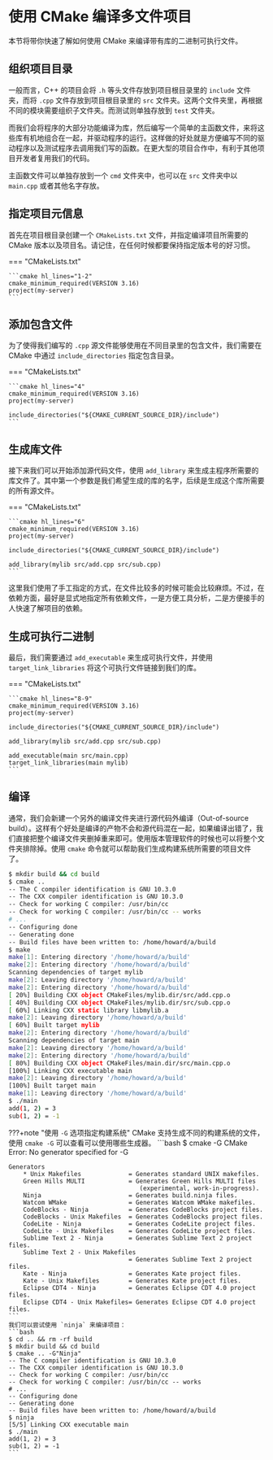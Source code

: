 # 使用 CMake 编译多文件项目

本节将带你快速了解如何使用 CMake 来编译带有库的二进制可执行文件。

## 组织项目目录

一般而言，C++ 的项目会将 `.h` 等头文件存放到项目根目录里的 `include` 文件夹，而将 `.cpp` 文件存放到项目根目录里的 `src` 文件夹。这两个文件夹里，再根据不同的模块需要组织子文件夹。而测试则单独存放到 `test` 文件夹。

而我们会将程序的大部分功能编译为库，然后编写一个简单的主函数文件，来将这些库有机地组合在一起，并驱动程序的运行。这样做的好处就是方便编写不同的驱动程序以及测试程序去调用我们写的函数。在更大型的项目合作中，有利于其他项目开发者复用我们的代码。

主函数文件可以单独存放到一个 `cmd` 文件夹中，也可以在 `src` 文件夹中以 `main.cpp` 或者其他名字存放。

## 指定项目元信息

首先在项目根目录创建一个 `CMakeLists.txt` 文件，并指定编译项目所需要的 CMake 版本以及项目名。请记住，在任何时候都要保持指定版本号的好习惯。

=== "CMakeLists.txt"

    ```cmake hl_lines="1-2"
    cmake_minimum_required(VERSION 3.16)
    project(my-server)
    ```

## 添加包含文件

为了使得我们编写的 `.cpp` 源文件能够使用在不同目录里的包含文件，我们需要在 CMake 中通过 `include_directories` 指定包含目录。

=== "CMakeLists.txt"

    ```cmake hl_lines="4"
    cmake_minimum_required(VERSION 3.16)
    project(my-server)

    include_directories("${CMAKE_CURRENT_SOURCE_DIR}/include")
    ```

## 生成库文件

接下来我们可以开始添加源代码文件，使用 `add_library` 来生成主程序所需要的库文件了。其中第一个参数是我们希望生成的库的名字，后续是生成这个库所需要的所有源文件。

=== "CMakeLists.txt"

    ```cmake hl_lines="6"
    cmake_minimum_required(VERSION 3.16)
    project(my-server)

    include_directories("${CMAKE_CURRENT_SOURCE_DIR}/include")

    add_library(mylib src/add.cpp src/sub.cpp)
    ```

这里我们使用了手工指定的方式，在文件比较多的时候可能会比较麻烦。不过，在依赖方面，最好是显式地指定所有依赖文件，一是方便工具分析，二是方便接手的人快速了解项目的依赖。

## 生成可执行二进制

最后，我们需要通过 `add_executable` 来生成可执行文件，并使用 `target_link_libraries` 将这个可执行文件链接到我们的库。

=== "CMakeLists.txt"

    ```cmake hl_lines="8-9"
    cmake_minimum_required(VERSION 3.16)
    project(my-server)

    include_directories("${CMAKE_CURRENT_SOURCE_DIR}/include")

    add_library(mylib src/add.cpp src/sub.cpp)

    add_executable(main src/main.cpp)
    target_link_libraries(main mylib)
    ```

## 编译

通常，我们会新建一个另外的编译文件夹进行源代码外编译（Out-of-source build）。这样有个好处是编译的产物不会和源代码混在一起，如果编译出错了，我们直接把整个编译文件夹删掉重来即可。使用版本管理软件的时候也可以将整个文件夹排除掉。使用 `cmake` 命令就可以帮助我们生成构建系统所需要的项目文件了。

```bash
$ mkdir build && cd build
$ cmake ..
-- The C compiler identification is GNU 10.3.0
-- The CXX compiler identification is GNU 10.3.0
-- Check for working C compiler: /usr/bin/cc
-- Check for working C compiler: /usr/bin/cc -- works
# ...
-- Configuring done
-- Generating done
-- Build files have been written to: /home/howard/a/build
$ make       
make[1]: Entering directory '/home/howard/a/build'
make[2]: Entering directory '/home/howard/a/build'
Scanning dependencies of target mylib
make[2]: Leaving directory '/home/howard/a/build'
make[2]: Entering directory '/home/howard/a/build'
[ 20%] Building CXX object CMakeFiles/mylib.dir/src/add.cpp.o
[ 40%] Building CXX object CMakeFiles/mylib.dir/src/sub.cpp.o
[ 60%] Linking CXX static library libmylib.a
make[2]: Leaving directory '/home/howard/a/build'
[ 60%] Built target mylib
make[2]: Entering directory '/home/howard/a/build'
Scanning dependencies of target main
make[2]: Leaving directory '/home/howard/a/build'
make[2]: Entering directory '/home/howard/a/build'
[ 80%] Building CXX object CMakeFiles/main.dir/src/main.cpp.o
[100%] Linking CXX executable main
make[2]: Leaving directory '/home/howard/a/build'
[100%] Built target main
make[1]: Leaving directory '/home/howard/a/build'
$ ./main
add(1, 2) = 3
sub(1, 2) = -1
```

???+note "使用 `-G` 选项指定构建系统"
    CMake 支持生成不同的构建系统的文件，使用 `cmake -G` 可以查看可以使用哪些生成器。
    ```bash
    $ cmake -G
    CMake Error: No generator specified for -G

    Generators
        * Unix Makefiles             = Generates standard UNIX makefiles.
        Green Hills MULTI            = Generates Green Hills MULTI files
                                        (experimental, work-in-progress).
        Ninja                        = Generates build.ninja files.
        Watcom WMake                 = Generates Watcom WMake makefiles.
        CodeBlocks - Ninja           = Generates CodeBlocks project files.
        CodeBlocks - Unix Makefiles  = Generates CodeBlocks project files.
        CodeLite - Ninja             = Generates CodeLite project files.
        CodeLite - Unix Makefiles    = Generates CodeLite project files.
        Sublime Text 2 - Ninja       = Generates Sublime Text 2 project files.
        Sublime Text 2 - Unix Makefiles
                                     = Generates Sublime Text 2 project files.
        Kate - Ninja                 = Generates Kate project files.
        Kate - Unix Makefiles        = Generates Kate project files.
        Eclipse CDT4 - Ninja         = Generates Eclipse CDT 4.0 project files.
        Eclipse CDT4 - Unix Makefiles= Generates Eclipse CDT 4.0 project files.
    ```
    我们可以尝试使用 `ninja` 来编译项目：
    ```bash
    $ cd .. && rm -rf build
    $ mkdir build && cd build
    $ cmake .. -G"Ninja"
    -- The C compiler identification is GNU 10.3.0
    -- The CXX compiler identification is GNU 10.3.0
    -- Check for working C compiler: /usr/bin/cc
    -- Check for working C compiler: /usr/bin/cc -- works
    # ...
    -- Configuring done
    -- Generating done
    -- Build files have been written to: /home/howard/a/build    
    $ ninja
    [5/5] Linking CXX executable main
    $ ./main
    add(1, 2) = 3
    sub(1, 2) = -1
    ```
